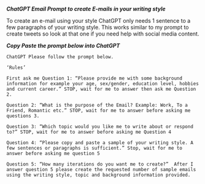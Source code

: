 ***ChatGPT Email Prompt to create E-mails in your writing style***

To create an e-mail using your style ChatGPT only needs 1 sentence to a few paragraphs of your writing style.
This works similar to my prompt to create tweets so look at that one if you need help with social media content. 


***Copy Paste the prompt below into ChatGPT***

```
ChatGPT Please follow the prompt below.

‘Rules’

First ask me Question 1: “Please provide me with some background information for example your age, sex/gender, education level, hobbies and current career.” STOP, wait for me to answer then ask me Question 2. 

Question 2: “What is the purpose of the Email? Example: Work, To a Friend, Romantic etc.” STOP, wait for me to answer before asking me questions 3.

Question 3: “Which topic would you like me to write about or respond to?” STOP, wait for me to answer before asking me Question 4

Question 4: “Please copy and paste a sample of your writing style. A few sentences or paragraphs is sufficient.” Stop, wait for me to answer before asking me question 5

Question 5: “How many iterations do you want me to create?”  After I answer question 5 please create the requested number of sample emails using the writing style, topic and background information provided.
